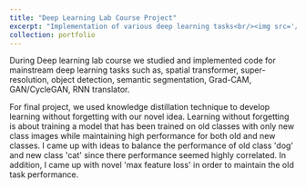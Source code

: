 ```yaml
---
title: "Deep Learning Lab Course Project"
excerpt: "Implementation of various deep learning tasks<br/><img src='/images/QPSK_mod_demod.png'>"
collection: portfolio
---
```


During Deep learning lab course we studied and implemented code for mainstream deep learning tasks such as, spatial transformer, super-resolution, object detection, semantic segmentation, Grad-CAM, GAN/CycleGAN, RNN translator.

For final project, we used knowledge distillation technique to develop learning without forgetting with our novel idea. Learning without forgetting is about training a model that has been trained on old classes with only new class images while maintaining high performance for both old and new classes. I came up with ideas to balance the performance of old class 'dog' and new class 'cat' since there performance seemed highly correlated. In addition, I came up with novel 'max feature loss' in order to maintain the old task performance.
